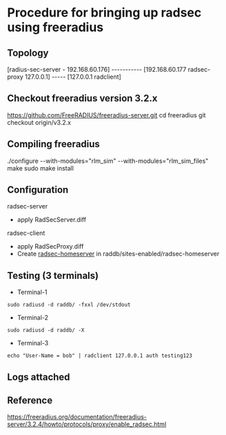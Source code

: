 # Procedure for bringing up radsec using freeradius

## Topology
[radius-sec-server - 192.168.60.176] ----------- [192.168.60.177 radsec-proxy 127.0.0.1] ----- [127.0.0.1 radclient]

## Checkout freeradius version 3.2.x
https://github.com/FreeRADIUS/freeradius-server.git
cd freeradius
git checkout origin/v3.2.x

## Compiling freeradius
./configure --with-modules="rlm_sim" --with-modules="rlm_sim_files"
 make
sudo make install

## Configuration
radsec-server
 - apply RadSecServer.diff

radsec-client
 - apply RadSecProxy.diff
 - Create [radsec-homeserver](https://github.com/panyogesh/integration-magma/blob/main/utils/Radiusexperiments/RadSec/radsec-homeserver) in
   raddb/sites-enabled/radsec-homeserver
   
## Testing (3 terminals)
* Terminal-1
```
sudo radiusd -d raddb/ -fxxl /dev/stdout
```

* Terminal-2
```
sudo radiusd -d raddb/ -X
```

* Terminal-3
```
echo "User-Name = bob" | radclient 127.0.0.1 auth testing123
```

## Logs attached


## Reference 
https://freeradius.org/documentation/freeradius-server/3.2.4/howto/protocols/proxy/enable_radsec.html



